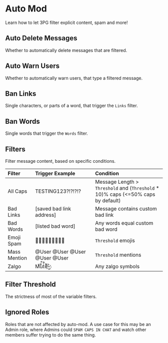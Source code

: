# Auto Mod
Learn how to let 3PG filter explicit content, spam and more!

## Auto Delete Messages
Whether to automatically delete messages that are filtered.

## Auto Warn Users
Whether to automatically warn users, that type a filtered message.

## Ban Links
Single characters, or parts of a word, that trigger the `Links` filter.

## Ban Words
Single words that trigger the `Words` filter.

## Filters
Filter message content, based on specific conditions.

| Filter             | Trigger Example                          | Condition
|:-------------------|:-----------------------------------------|:-------------------------------------------|
| All Caps           | TESTING123?!?!?!?                 | Message Length > `Threshold` and (`Threshold` * 10)% caps (<=50% caps by default)
| Bad Links          | [saved bad link address]                         | Message contains custom bad link
| Bad Words          | [listed bad word]                                      | Any words equal custom bad word
| Emoji Spam         | 🤔🤔🤔🤔🤔🤔🤔🤔🤔                   | `Threshold` emojis
| Mass Mention       | @User @User @User @User @User            | `Threshold` mentions
| Zalgo              | Mͭͭͬu̔ͨ͊tͣ̃̚eͨͭ͐ ҉̴̴̢                                   | Any zalgo symbols


## Filter Threshold
The strictness of most of the variable filters.

## Ignored Roles
Roles that are not affected by auto-mod.
A use case for this may be an Admin role, where Admins could `SPAM CAPS IN CHAT` and watch other members suffer trying to do the same thing.